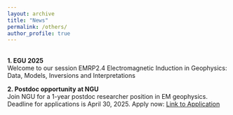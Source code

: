 ```yaml
---
layout: archive
title: "News" 
permalink: /others/ 
author_profile: true
---
```


<br>
<b>1. EGU 2025</b> <br>
Welcome to our session EMRP2.4
Electromagnetic Induction in Geophysics: Data, Models, Inversions and Interpretations

<b>2. Postdoc opportunity at NGU </b> <br>
Join NGU for a 1-year postdoc researcher position in EM geophysics. Deadline for applications is April 30, 2025.
Apply now: [Link to Application](https://lnkd.in/d4KkVUgZ)

<br>
